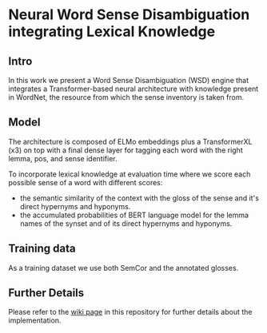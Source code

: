 # Neural Word Sense Disambiguation integrating Lexical Knowledge

## Intro

In this work we present a Word Sense Disambiguation (WSD) engine
that integrates a Transformer-based neural architecture with 
knowledge present in WordNet, the resource from which the sense 
inventory is taken from.

## Model

The architecture is composed of ELMo embeddings plus a TransformerXL (x3)
on top with a final dense layer for tagging each word with the
right lemma, pos, and sense identifier.

To incorporate lexical knowledge at evaluation time where we score 
each possible sense of a word with different scores:
- the semantic similarity of the context with the gloss of the sense and it's 
  direct hypernyms and hyponyms.
- the accumulated probabilities of BERT language model for the lemma names
  of the synset and of its direct hypernyms and hyponyms.

## Training data

As a training dataset we use both SemCor and the annotated glosses.

## Further Details

Please refer to the [wiki page](https://github.com/spallas/wsd/wiki) in this 
repository for further details about the implementation.
